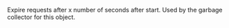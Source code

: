﻿Expire requests after x number of seconds after start. Used by the garbage collector for this object.